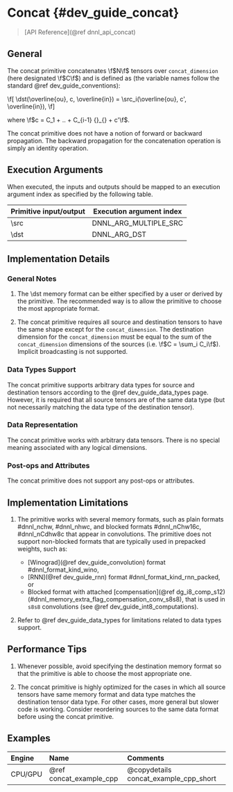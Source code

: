 Concat {#dev_guide_concat}
==========================

>
> [API Reference](@ref dnnl_api_concat)
>

## General

The concat primitive concatenates \f$N\f$ tensors over `concat_dimension` (here
designated \f$C\f$) and is defined as (the variable names follow the
standard @ref dev_guide_conventions):

\f[
    \dst(\overline{ou}, c, \overline{in}) =
        \src_i(\overline{ou}, c', \overline{in}),
\f]

where \f$c = C_1 + .. + C_{i-1} {}_{} + c'\f$.

The concat primitive does not have a notion of forward or backward
propagation. The backward propagation for the concatenation operation is
simply an identity operation.

## Execution Arguments

When executed, the inputs and outputs should be mapped to an execution
argument index as specified by the following table.

| Primitive input/output | Execution argument index |
| ---                    | ---                      |
| \src                   | DNNL_ARG_MULTIPLE_SRC    |
| \dst                   | DNNL_ARG_DST             |

## Implementation Details

### General Notes

1. The \dst memory format can be either specified by a user or derived by
   the primitive. The recommended way is to allow the primitive to choose the
   most appropriate format.

2. The concat primitive requires all source and destination tensors to have the
   same shape except for the `concat_dimension`. The destination dimension for the
   `concat_dimension` must be equal to the sum of the `concat_dimension` dimensions of
   the sources (i.e. \f$C = \sum_i C_i\f$).
   Implicit broadcasting is not supported.

### Data Types Support

The concat primitive supports arbitrary data types for source and destination
tensors according to the @ref dev_guide_data_types page. However, it is
required that all source tensors are of the same data type (but not necessarily
matching the data type of the destination tensor).

### Data Representation

The concat primitive works with arbitrary data tensors. There is no special
meaning associated with any logical dimensions.

### Post-ops and Attributes

The concat primitive does not support any post-ops or attributes.

## Implementation Limitations

1. The primitive works with several memory formats, such as plain formats
   #dnnl_nchw, #dnnl_nhwc, and blocked formats #dnnl_nChw16c, #dnnl_nCdhw8c that
   appear in convolutions. The primitive does not support non-blocked formats
   that are typically used in prepacked weights, such as:
   - [Winograd](@ref dev_guide_convolution) format #dnnl_format_kind_wino,
   - [RNN](@ref dev_guide_rnn) format #dnnl_format_kind_rnn_packed, or
   - Blocked format with attached [compensation](@ref dg_i8_comp_s12)
     (#dnnl_memory_extra_flag_compensation_conv_s8s8),
     that is used in `s8s8` convolutions (see @ref dev_guide_int8_computations).

2. Refer to @ref dev_guide_data_types for limitations related to data types
   support.

## Performance Tips

1. Whenever possible, avoid specifying the destination memory format so that the
   primitive is able to choose the most appropriate one.

2. The concat primitive is highly optimized for the cases in which all source
   tensors have same memory format and data type matches the destination tensor
   data type. For other cases, more general but slower code is working.
   Consider reordering sources to the same data format before using the concat
   primitive.

## Examples

| Engine  | Name                    | Comments
| :--     | :--                     | :--
| CPU/GPU | @ref concat_example_cpp | @copydetails concat_example_cpp_short
